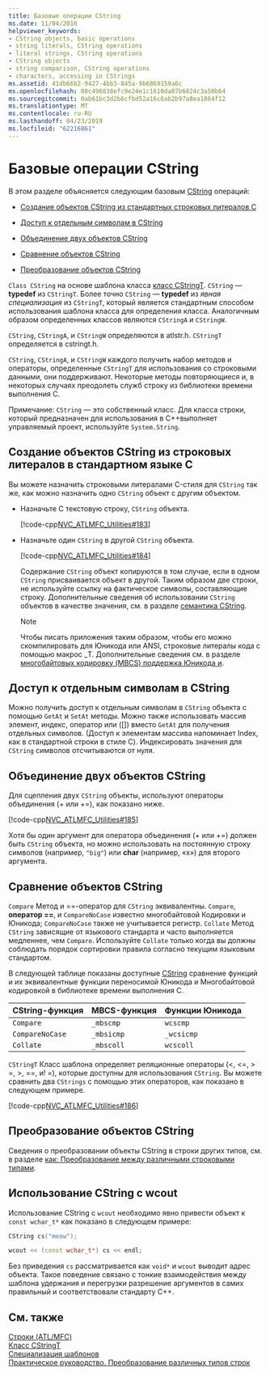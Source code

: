 ```yaml
---
title: Базовые операции CString
ms.date: 11/04/2016
helpviewer_keywords:
- CString objects, basic operations
- string literals, CString operations
- literal strings, CString operations
- CString objects
- string comparison, CString operations
- characters, accessing in CStrings
ms.assetid: 41db66b2-9427-4bb3-845a-9b6869159a6c
ms.openlocfilehash: 08c496038efc9e24e1c1610da07b6824c3a50b64
ms.sourcegitcommit: 0ab61bc3d2b6cfbd52a16c6ab2b97a8ea1864f12
ms.translationtype: MT
ms.contentlocale: ru-RU
ms.lasthandoff: 04/23/2019
ms.locfileid: "62216861"
---
```

# <a name="basic-cstring-operations"></a>Базовые операции CString

В этом разделе объясняется следующим базовым [CString](../atl-mfc-shared/reference/cstringt-class.md) операций:

- [Создание объектов CString из стандартных строковых литералов C](#_core_creating_cstring_objects_from_standard_c_literal_strings)

- [Доступ к отдельным символам в CString](#_core_accessing_individual_characters_in_a_cstring)

- [Объединение двух объектов CString](#_core_concatenating_two_cstring_objects)

- [Сравнение объектов CString](#_core_comparing_cstring_objects)

- [Преобразование объектов CString](#_core_converting_cstring_objects)

`Class CString` на основе шаблона класса [класс CStringT](../atl-mfc-shared/reference/cstringt-class.md). `CString` — **typedef** из `CStringT`. Более точно `CString` — **typedef** из *явная специализация* из `CStringT`, который является стандартным способом использования шаблона класса для определения класса. Аналогичным образом определенных классов являются `CStringA` и `CStringW`.

`CString`, `CStringA`, и `CStringW` определяются в atlstr.h. `CStringT` определяется в cstringt.h.

`CString`, `CStringA`, и `CStringW` каждого получить набор методов и операторы, определенные `CStringT` для использования со строковыми данными, они поддерживают. Некоторые методы повторяющиеся и, в некоторых случаях преодолеть служб строку из библиотеки времени выполнения C.

Примечание: `CString` — это собственный класс. Для класса строки, который предназначен для использования в C++выполняет управляемый проект, используйте `System.String`.

##  <a name="_core_creating_cstring_objects_from_standard_c_literal_strings"></a> Создание объектов CString из строковых литералов в стандартном языке C

Вы можете назначить строковыми литералами C-стиля для `CString` так же, как можно назначить одно `CString` объект с другим объектом.

- Назначьте C текстовую строку, `CString` объекта.

   [!code-cpp[NVC_ATLMFC_Utilities#183](../atl-mfc-shared/codesnippet/cpp/basic-cstring-operations_1.cpp)]

- Назначьте один `CString` в другой `CString` объекта.

   [!code-cpp[NVC_ATLMFC_Utilities#184](../atl-mfc-shared/codesnippet/cpp/basic-cstring-operations_2.cpp)]

   Содержание `CString` объект копируются в том случае, если в одном `CString` присваивается объект в другой. Таким образом две строки, не используйте ссылку на фактическое символы, составляющие строку. Дополнительные сведения об использовании `CString` объектов в качестве значения, см. в разделе [семантика CString](../atl-mfc-shared/cstring-semantics.md).

   > [!NOTE]
   > Чтобы писать приложения таким образом, чтобы его можно скомпилировать для Юникода или ANSI, строковые литералы кода с помощью макрос _T. Дополнительные сведения см. в разделе [многобайтовых кодировку (MBCS) поддержка Юникода и](../atl-mfc-shared/unicode-and-multibyte-character-set-mbcs-support.md).

##  <a name="_core_accessing_individual_characters_in_a_cstring"></a> Доступ к отдельным символам в CString

Можно получить доступ к отдельным символам в `CString` объекта с помощью `GetAt` и `SetAt` методы. Можно также использовать массив элемент, индекс, оператор или ([]) вместо `GetAt` для получения отдельных символов. (Доступ к элементам массива напоминает Index, как в стандартной строки в стиле C). Индексировать значения для `CString` символов отсчитываются от нуля.

##  <a name="_core_concatenating_two_cstring_objects"></a> Объединение двух объектов CString

Для сцепления двух `CString` объекты, используют операторы объединения (+ или +=), как показано ниже.

[!code-cpp[NVC_ATLMFC_Utilities#185](../atl-mfc-shared/codesnippet/cpp/basic-cstring-operations_3.cpp)]

Хотя бы один аргумент для оператора объединения (+ или +=) должен быть `CString` объекта, но можно использовать на постоянную строку символов (например, `"big"`) или **char** (например, «x») для второго аргумента.

##  <a name="_core_comparing_cstring_objects"></a> Сравнение объектов CString

`Compare` Метод и ==-оператор для `CString` эквивалентны. `Compare`, **оператор ==**, и `CompareNoCase` известно многобайтовой Кодировки и Юникода; `CompareNoCase` также не учитывается регистр. `Collate` Метод `CString` зависящие от языкового стандарта и часто выполняется медленнее, чем `Compare`. Используйте `Collate` только когда вы должны соблюдать порядок сортировки правила согласно текущим языковым стандартом.

В следующей таблице показаны доступные [CString](../atl-mfc-shared/reference/cstringt-class.md) сравнение функций и их эквивалентные функции переносимой Юникода и Многобайтовой кодировкой в библиотеке времени выполнения C.

|CString-функция|MBCS-функция|Функции Юникода|
|----------------------|-------------------|----------------------|
|`Compare`|`_mbscmp`|`wcscmp`|
|`CompareNoCase`|`_mbsicmp`|`_wcsicmp`|
|`Collate`|`_mbscoll`|`wcscoll`|

`CStringT` Класс шаблона определяет реляционные операторы (<, \<=, > =, >, ==, и! =), которые доступны для использования `CString`. Вы можете сравнить два `CStrings` с помощью этих операторов, как показано в следующем примере.

[!code-cpp[NVC_ATLMFC_Utilities#186](../atl-mfc-shared/codesnippet/cpp/basic-cstring-operations_4.cpp)]

##  <a name="_core_converting_cstring_objects"></a> Преобразование объектов CString

Сведения о преобразовании объекты CString в строки других типов, см. в разделе [как: Преобразование между различными строковыми типами](../text/how-to-convert-between-various-string-types.md).

## <a name="using-cstring-with-wcout"></a>Использование CString с wcout

Использование CString с `wcout` необходимо явно привести объект к `const wchar_t*` как показано в следующем примере:

```cpp
CString cs("meow");

wcout << (const wchar_t*) cs << endl;
```

Без приведения `cs` рассматривается как `void*` и `wcout` выводит адрес объекта. Такое поведение связано с тонкие взаимодействия между шаблона удержания и перегрузки разрешение аргументов в самих правильный и соответствовали стандарту C++.

## <a name="see-also"></a>См. также

[Строки (ATL/MFC)](../atl-mfc-shared/strings-atl-mfc.md)<br/>
[Класс CStringT](../atl-mfc-shared/reference/cstringt-class.md)<br/>
[Специализация шаблонов](../cpp/template-specialization-cpp.md)<br/>
[Практическое руководство. Преобразование различных типов строк](../text/how-to-convert-between-various-string-types.md)
